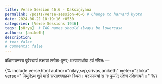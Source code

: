 ```yaml
---
title: Verse Session 46.6 - Dakṣiṇāyana
permalink: /posts/verse-session-46-6 # Change to harvard kyoto
date: 2024-06-21 18:19:16 +0530
categories: [Verse Sessions 1946]
tags: [sūrya]  # TAG names should always be lowercase
authors: [aniketh]
description: 
# toc: false
# comments: false
---
```


दक्षिणायनस्य पूर्वस्थायं कक्षायां श्लोक-पुनर्-अभ्यासार्थाया ऽयं रचितः — 

<!-- Verse format -->

{% include verse.html
   author="nilay,svp,srivas,aniketh"
   meter="zloka"
   verse="
   मिथुनेऽथ शुभे मासे
   सप्ताश्ववाहकः स्थितः।
   परक्रान्त्यां स नः कुर्याद्
   दक्षिणं दक्षिणायने॥
   "
%}

